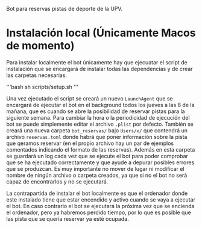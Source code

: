 Bot para reservas pistas de deporte de la UPV.

# Instalación local (Únicamente Macos de momento)

Para instalar localmente el bot únicamente hay que ejecuatar el script de instalación que se encargará de instalar todas las dependencias y de crear las carpetas necesarias.

'''bash
sh scripts/setup.sh
'''

Una vez ejecutado el script se creará un nuevo `LaunchAgent` que se encargará de ejecutar el bot en el background todos los jueves a las 8 de la mañana, que es cuando se abre la posibilidad de reservar pistas para la siguiente semana. Para cambiar la hora o la periodicidad de ejecución del bot se puede simplemente editar el archivo `.plist` por defecto. También se creará una nueva carpeta `bot_reservas/` bajo `Users/x/` que contendrá un archivo `reservas.toml` donde habrá que poner información sobre la pista que qeramos reservar (en el propio archivo hay un par de ejemplos comentados indicando el formato de las reservas). Además en esta carpeta se guardará un log cada vez que se ejecute el bot para poder comprobar que se ha ejecutado correctamente y que ayude a depurar posibles errores que se produzcan. Es muy importante no mover de lugar ni modificar el nombre de ningún archivo o carpeta creados, ya que si no el bot no será capaz de encontrarlos y no se ejecutará.

La contrapartida de instalar el bot localmente es que el ordenador donde este instalado tiene que estar encendido y activo cuando se vaya a ejecutar el bot. En caso contrario el bot se ejecutará la próxima vez que se encienda el ordenador, pero ya habremos perdido tiempo, por lo que es posible que las pista que se quería reservar ya esté ocupada.
